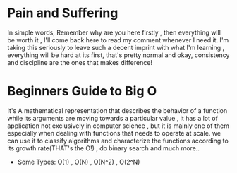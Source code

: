 # Pain and Suffering

In simple words, Remember why are you here firstly , then everything will be worth it , I'll come back here to read my comment whenever I need it. I'm taking this seriously to leave such a decent imprint with what I'm learning , everything will be hard at its first, that's pretty normal and okay, consistency and discipline are the ones that makes difference!

# Beginners Guide to Big O

It's A mathematical representation that describes the behavior of a function while its arguments are moving towards a particular value , it has a lot of application not exclusively in computer science , but it is mainly one of them especially when dealing with functions that needs to operate at scale. we can use it to classify algorithms and characterize the functions according to its growth rate(THAT's the O!) , do binary search and much more..

- Some Types: 
    O(1) , O(N) , O(N^2) , O(2^N)